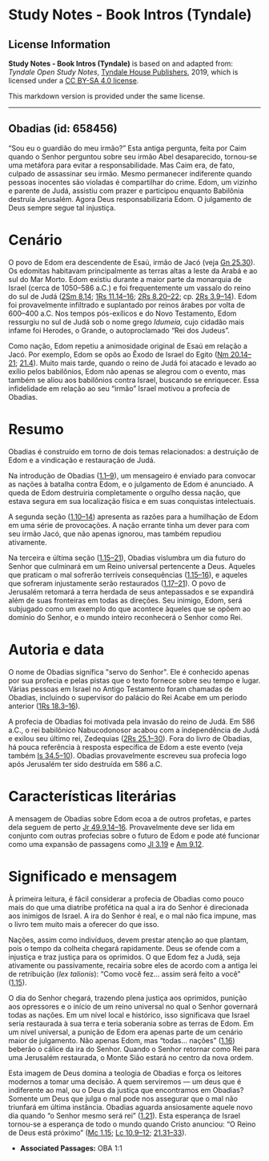 # Study Notes - Book Intros (Tyndale)

## License Information

**Study Notes - Book Intros (Tyndale)** is based on and adapted from: _Tyndale Open Study Notes_, [Tyndale House Publishers](https://tyndaleopenresources.com/), 2019, which is licensed under a [CC BY-SA 4.0 license](https://creativecommons.org/licenses/by-sa/4.0/legalcode.en).

This markdown version is provided under the same license.



--------------------------------

## Obadias (id: 658456)

“Sou eu o guardião do meu irmão?” Esta antiga pergunta, feita por Caim quando o Senhor perguntou sobre seu irmão Abel desaparecido, tornou\-se uma metáfora para evitar a responsabilidade. Mas Caim era, de fato, culpado de assassinar seu irmão. Mesmo permanecer indiferente quando pessoas inocentes são violadas é compartilhar do crime. Edom, um vizinho e parente de Judá, assistiu com prazer e participou enquanto Babilônia destruía Jerusalém. Agora Deus responsabilizaria Edom. O julgamento de Deus sempre segue tal injustiça.

Cenário
=======

O povo de Edom era descendente de Esaú, irmão de Jacó (veja [Gn 25\.30](https://ref.ly/Gen25:30)). Os edomitas habitavam principalmente as terras altas a leste da Arabá e ao sul do Mar Morto. Edom existiu durante a maior parte da monarquia de Israel (cerca de 1050–586 a.C.) e foi frequentemente um vassalo do reino do sul de Judá ([2Sm 8\.14](https://ref.ly/2Sam8:14); [1Rs 11\.14–16](https://ref.ly/1Kgs11:14-1Kgs11:16); [2Rs 8\.20–22](https://ref.ly/2Kgs8:20-2Kgs8:22); cp. [2Rs 3\.9–14](https://ref.ly/2Kgs3:9-2Kgs3:14)). Edom foi provavelmente infiltrado e suplantado por reinos árabes por volta de 600–400 a.C. Nos tempos pós\-exílicos e do Novo Testamento, Edom ressurgiu no sul de Judá sob o nome grego *Idumeia,* cujo cidadão mais infame foi Herodes, o Grande, o autoproclamado “Rei dos Judeus”.

Como nação, Edom repetiu a animosidade original de Esaú em relação a Jacó. Por exemplo, Edom se opôs ao Êxodo de Israel do Egito ([Nm 20\.14–21](https://ref.ly/Num20:14-Num20:21); [21\.4](https://ref.ly/Num21:4)). Muito mais tarde, quando o reino de Judá foi atacado e levado ao exílio pelos babilônios, Edom não apenas se alegrou com o evento, mas também se aliou aos babilônios contra Israel, buscando se enriquecer. Essa infidelidade em relação ao seu “irmão” Israel motivou a profecia de Obadias.

Resumo
======

Obadias é construído em torno de dois temas relacionados: a destruição de Edom e a vindicação e restauração de Judá.

Na introdução de Obadias ([1\.1–9](https://ref.ly/Obad1:1-Obad1:9)), um mensageiro é enviado para convocar as nações à batalha contra Edom, e o julgamento de Edom é anunciado. A queda de Edom destruiria completamente o orgulho dessa nação, que estava segura em sua localização física e em suas conquistas intelectuais.

A segunda seção ([1\.10–14](https://ref.ly/Obad1:10-Obad1:14)) apresenta as razões para a humilhação de Edom em uma série de provocações. A nação errante tinha um dever para com seu irmão Jacó, que não apenas ignorou, mas também repudiou ativamente.

Na terceira e última seção ([1\.15–21](https://ref.ly/Obad1:15-Obad1:21)), Obadias vislumbra um dia futuro do Senhor que culminará em um Reino universal pertencente a Deus. Aqueles que praticam o mal sofrerão terríveis consequências ([1\.15–16](https://ref.ly/Obad1:15-Obad1:16)), e aqueles que sofreram injustamente serão restaurados ([1\.17–21](https://ref.ly/Obad1:17-Obad1:21)). O povo de Jerusalém retomará a terra herdada de seus antepassados e se expandirá além de suas fronteiras em todas as direções. Seu inimigo, Edom, será subjugado como um exemplo do que acontece àqueles que se opõem ao domínio do Senhor, e o mundo inteiro reconhecerá o Senhor como Rei.

Autoria e data
==============

O nome de Obadias significa "servo do Senhor". Ele é conhecido apenas por sua profecia e pelas pistas que o texto fornece sobre seu tempo e lugar. Várias pessoas em Israel no Antigo Testamento foram chamadas de Obadias, incluindo o supervisor do palácio do Rei Acabe em um período anterior ([1Rs 18\.3–16](https://ref.ly/1Kgs18:3-1Kgs18:16)).

A profecia de Obadias foi motivada pela invasão do reino de Judá. Em 586 a.C., o rei babilônico Nabucodonosor acabou com a independência de Judá e exilou seu último rei, Zedequias ([2Rs 25\.1–30](https://ref.ly/2Kgs25:1-2Kgs25:30)). Fora do livro de Obadias, há pouca referência à resposta específica de Edom a este evento (veja também [Is 34\.5–10](https://ref.ly/Isa34:5-Isa34:10)). Obadias provavelmente escreveu sua profecia logo após Jerusalém ter sido destruída em 586 a.C.

Características literárias
==========================

A mensagem de Obadias sobre Edom ecoa a de outros profetas, e partes dela seguem de perto [Jr 49\.9](https://ref.ly/Jer49:9),[14–16](https://ref.ly/Jer49:14-Jer49:16). Provavelmente deve ser lida em conjunto com outras profecias sobre o futuro de Edom e pode até funcionar como uma expansão de passagens como [Jl 3\.19](https://ref.ly/Joel3:19) e [Am 9\.12](https://ref.ly/Amos9:12).

Significado e mensagem
======================

À primeira leitura, é fácil considerar a profecia de Obadias como pouco mais do que uma diatribe profética na qual a ira do Senhor é direcionada aos inimigos de Israel. A ira do Senhor é real, e o mal não fica impune, mas o livro tem muito mais a oferecer do que isso.

Nações, assim como indivíduos, devem prestar atenção ao que plantam, pois o tempo da colheita chegará rapidamente. Deus se ofende com a injustiça e traz justiça para os oprimidos. O que Edom fez a Judá, seja ativamente ou passivamente, recairia sobre eles de acordo com a antiga lei de retribuição (*lex talionis*): “Como você fez... assim será feito a você” ([1\.15](https://ref.ly/Obad1:15)).

O dia do Senhor chegará, trazendo plena justiça aos oprimidos, punição aos opressores e o início de um reino universal no qual o Senhor governará todas as nações. Em um nível local e histórico, isso significava que Israel seria restaurada à sua terra e teria soberania sobre as terras de Edom. Em um nível universal, a punição de Edom era apenas parte de um cenário maior de julgamento. Não apenas Edom, mas “todas... nações” ([1\.16](https://ref.ly/Obad1:16)) beberão o cálice da ira do Senhor. Quando o Senhor retornar como Rei para uma Jerusalém restaurada, o Monte Sião estará no centro da nova ordem.

Esta imagem de Deus domina a teologia de Obadias e força os leitores modernos a tomar uma decisão. A quem serviremos — um deus que é indiferente ao mal, ou o Deus da justiça que encontramos em Obadias? Somente um Deus que julga o mal pode nos assegurar que o mal não triunfará em última instância. Obadias aguarda ansiosamente aquele novo dia quando “o Senhor mesmo será rei” ([1\.21](https://ref.ly/Obad1:21)). Esta esperança de Israel tornou\-se a esperança de todo o mundo quando Cristo anunciou: “O Reino de Deus está próximo” ([Mc 1\.15](https://ref.ly/Mark1:15); [Lc 10\.9–12](https://ref.ly/Luke10:9-Luke10:12); [21\.31–33](https://ref.ly/Luke21:31-Luke21:33)).

* **Associated Passages:** OBA 1:1

